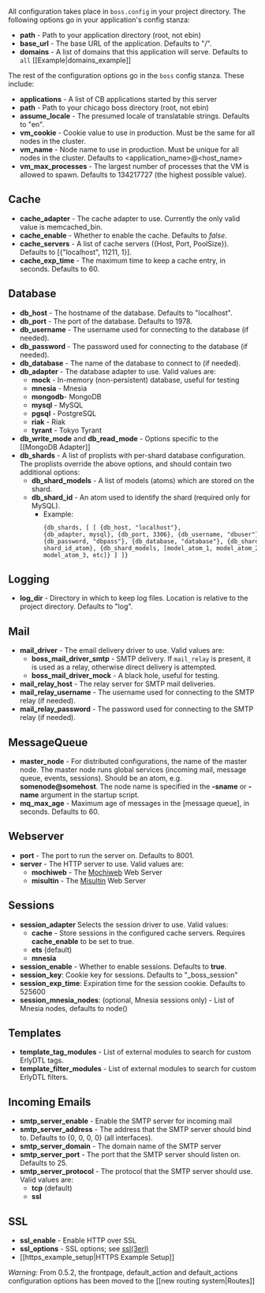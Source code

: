 All configuration takes place in <code>boss.config</code> in your project directory. The following options go in your application's config stanza:

* **path** - Path to your application directory (root, not ebin)
* **base_url** - The base URL of the application. Defaults to "/".
* **domains** - A list of domains that this application will serve. Defaults to <code>all</code> [[Example|domains_example]]

The rest of the configuration options go in the <code>boss</code> config stanza. These include:

* **applications** - A list of CB applications started by this server
* **path** - Path to your chicago boss directory (root, not ebin)
* **assume_locale** - The presumed locale of translatable strings. Defaults to "en".
* **vm_cookie** - Cookie value to use in production. Must be the same for all nodes in the cluster.
* **vm_name** - Node name to use in production. Must be unique for all nodes in the cluster. Defaults to &lt;application_name&gt;@&lt;host_name&gt;
* **vm_max_processes** - The largest number of processes that the VM is allowed to spawn. Defaults to 134217727 (the highest possible value).

## Cache

* **cache_adapter** - The cache adapter to use. Currently the only valid value is memcached_bin.
* **cache_enable** - Whether to enable the cache. Defaults to _false_.
* **cache_servers** - A list of cache servers ({Host, Port, PoolSize}). Defaults to [{"localhost", 11211, 1}]. 
* **cache_exp_time** - The maximum time to keep a cache entry, in seconds. Defaults to 60.

## Database

* **db_host** - The hostname of the database. Defaults to "localhost".
* **db_port** - The port of the database. Defaults to 1978.
* **db_username** - The username used for connecting to the database (if needed).
* **db_password** - The password used for connecting to the database (if needed).
* **db_database** - The name of the database to connect to (if needed).
* **db_adapter** - The database adapter to use. Valid values are:
  * **mock** - In-memory (non-persistent) database, useful for testing
  * **mnesia** - Mnesia
  * **mongodb**- MongoDB
  * **mysql** - MySQL
  * **pgsql** - PostgreSQL
  * **riak** - Riak
  * **tyrant** - Tokyo Tyrant
* **db_write_mode** and **db_read_mode** - Options specific to the [[MongoDB Adapter]]
* **db_shards** - A list of proplists with per-shard database configuration. The proplists override the above options, and should contain two additional options:
  * **db_shard_models** - A list of models (atoms) which are stored on the shard.
  * **db_shard_id** - An atom used to identify the shard (required only for MySQL).
    * Example:
        <code><pre>{db_shards, [ 
            [ 
                {db_host, "localhost"}, 
                {db_adapter, mysql}, 
                {db_port, 3306}, 
                {db_username, "dbuser"}, 
                {db_password, "dbpass"}, 
                {db_database, "database"},
                {db_shard_id, shard_id_atom}, 
                {db_shard_models, [model_atom_1, model_atom_2, model_atom_3, etc]} 
            ] 
        ]}</pre></code>

## Logging

* **log_dir** - Directory in which to keep log files. Location is relative to the project directory. Defaults to "log".

## Mail

* **mail_driver** - The email delivery driver to use. Valid values are:
  * **boss_mail_driver_smtp** - SMTP delivery. If <code>mail_relay</code> is present, it is used as a relay, otherwise direct delivery is attempted.
  * **boss_mail_driver_mock** - A black hole, useful for testing.
* **mail_relay_host** - The relay server for SMTP mail deliveries.
* **mail_relay_username** - The username used for connecting to the SMTP relay (if needed).
* **mail_relay_password** - The password used for connecting to the SMTP relay (if needed).

## MessageQueue

* **master_node** - For distributed configurations, the name of the master node.
 The master node runs global services (incoming mail, message queue, events, sessions).
 Should be an atom, e.g. **somenode@somehost**.
 The node name is specified in the **-sname** or **-name** argument in the startup script.
* **mq_max_age** - Maximum age of messages in the [message queue], in seconds. Defaults to 60.

## Webserver

* **port** - The port to run the server on. Defaults to 8001.
* **server** - The HTTP server to use. Valid values are:
  * **mochiweb** - The [Mochiweb](http://code.google.com/p/mochiweb/) Web Server
  * **misultin** - The [Misultin](https://github.com/ostinelli/misultin) Web Server

## Sessions

* **session_adapter** Selects the session driver to use. Valid values:
  * **cache** - Store sessions in the configured cache servers. Requires **cache_enable** to be set to true.
  * **ets** (default)
  * **mnesia**
* **session_enable** - Whether to enable sessions. Defaults to **true**.
* **session_key**: Cookie key for sessions. Defaults to "_boss_session"
* **session_exp_time**: Expiration time for the session cookie. Defaults to 525600 
* **session_mnesia_nodes**: (optional, Mnesia sessions only) - List of Mnesia nodes, defaults to node()

## Templates

* **template_tag_modules** - List of external modules to search for custom ErlyDTL tags.
* **template_filter_modules** - List of external modules to search for custom ErlyDTL filters.

## Incoming Emails

* **smtp_server_enable** - Enable the SMTP server for incoming mail
* **smtp_server_address** - The address that the SMTP server should bind to. Defaults to {0, 0, 0, 0} (all interfaces).
* **smtp_server_domain** - The domain name of the SMTP server
* **smtp_server_port** - The port that the SMTP server should listen on. Defaults to 25.
* **smtp_server_protocol** - The protocol that the SMTP server should use. Valid values are:
  * **tcp** (default)
  * **ssl**

## SSL

* **ssl_enable** - Enable HTTP over SSL
* **ssl_options** - SSL options; see [ssl(3erl)](http://www.erlang.org/doc/man/ssl.html)
* [[https_example_setup|HTTPS Example Setup]]

*Warning:* From 0.5.2, the frontpage, default_action and default_actions configuration options has been moved to the [[new routing system|Routes]]